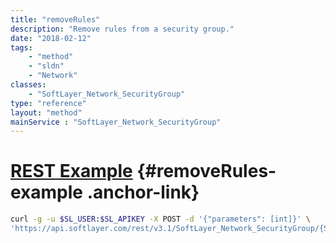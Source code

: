 ```yaml
---
title: "removeRules"
description: "Remove rules from a security group."
date: "2018-02-12"
tags:
    - "method"
    - "sldn"
    - "Network"
classes:
    - "SoftLayer_Network_SecurityGroup"
type: "reference"
layout: "method"
mainService : "SoftLayer_Network_SecurityGroup"
---
```


# [REST Example](#removeRules-example) <a href="/article/rest/"><i class="fas fa-question"></i></a> {#removeRules-example .anchor-link} 
```bash
curl -g -u $SL_USER:$SL_APIKEY -X POST -d '{"parameters": [int]}' \
'https://api.softlayer.com/rest/v3.1/SoftLayer_Network_SecurityGroup/{SoftLayer_Network_SecurityGroupID}/removeRules'
```
